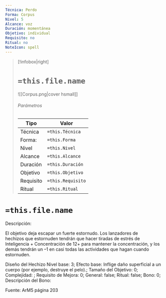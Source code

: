 ```yaml
---
Técnica: Perdo
Forma: Corpus
Nivel: 5
Alcance: voz 
Duración: momentánea  
Objetivo: individual
Requisito: no
Ritual: no
NoteIcon: spell
---
```


> [!infobox|right]
> # `=this.file.name`
> ![[Corpus.png|cover hsmall]]
> ###### Parámetros
> Tipo |  Valor |
> ---|---|
> Técnica  | `=this.Técnica`  |
> Forma: | `=this.Forma`  |
> Nivel | `=this.Nivel`  |
> Alcance | `=this.Alcance` |
> Duración | `=this.Duración` |
> Objetivo | `=this.Objetivo` |
> Requisito | `=this.Requisito` |
> Ritual | `=this.Ritual` |

# `=this.file.name`
Descripción: <p>El objetivo deja escapar un fuerte estornudo. Los lanzadores de hechizos que estornuden tendrán que hacer tiradas de estrés de Inteligencia + Concentración de 12+ para mantener la concentración, y los demás tendrán un –1 en casi todas las actividades que hagan cuando estornuden.</p>

Diseño del Hechizo
Nivel base: 3; Efecto base: Inflige daño superficial a un cuerpo (por ejemplo, destruye el pelo).;  Tamaño del Objetivo: 0; Complejidad: ; Requisito de Mejora: 0; General: false; Ritual: false; Bono: 0; Descripción del Bono: 

Fuente: ArM5 página 203